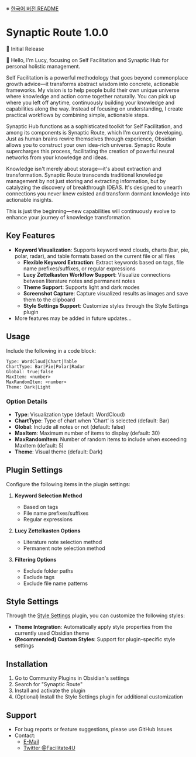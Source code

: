 ※ [한국어 버전 README](README(Kor).md)

# Synaptic Route 1.0.0

🎉 Initial Release

👋 Hello, I'm Lucy, focusing on Self Facilitation and Synaptic Hub for personal holistic management.

Self Facilitation is a powerful methodology that goes beyond commonplace growth advice—it transforms abstract wisdom into concrete, actionable frameworks. My vision is to help people build their own unique universe where knowledge and action come together naturally. You can pick up where you left off anytime, continuously building your knowledge and capabilities along the way. Instead of focusing on understanding, I create practical workflows by combining simple, actionable steps.

Synaptic Hub functions as a sophisticated toolkit for Self Facilitation, and among its components is Synaptic Route, which I'm currently developing. Just as human brains rewire themselves through experience, Obsidian allows you to construct your own idea-rich universe. Synaptic Route supercharges this process, facilitating the creation of powerful neural networks from your knowledge and ideas.

Knowledge isn't merely about storage—it's about extraction and transformation. Synaptic Route transcends traditional knowledge management by not just storing and extracting information, but by catalyzing the discovery of breakthrough IDEAS. It's designed to unearth connections you never knew existed and transform dormant knowledge into actionable insights.

This is just the beginning—new capabilities will continuously evolve to enhance your journey of knowledge transformation.

## Key Features

- **Keyword Visualization**: Supports keyword word clouds, charts (bar, pie, polar, radar), and table formats based on the current file or all files
  - **Flexible Keyword Extraction**: Extract keywords based on tags, file name prefixes/suffixes, or regular expressions
  - **Lucy Zettelkasten Workflow Support**: Visualize connections between literature notes and permanent notes
  - **Theme Support**: Supports light and dark modes
  - **Screenshot Capture**: Capture visualized results as images and save them to the clipboard
  - **Style Settings Support**: Customize styles through the Style Settings plugin
- More features may be added in future updates...

## Usage

Include the following in a code block:

```SynapticRoute
Type: WordCloud|Chart|Table
ChartType: Bar|Pie|Polar|Radar
Global: true|false
MaxItem: <number>
MaxRandomItem: <number>
Theme: Dark|Light
```

### Option Details

- **Type**: Visualization type (default: WordCloud)
- **ChartType**: Type of chart when 'Chart' is selected (default: Bar)
- **Global**: Include all notes or not (default: false)
- **MaxItem**: Maximum number of items to display (default: 30)
- **MaxRandomItem**: Number of random items to include when exceeding MaxItem (default: 5)
- **Theme**: Visual theme (default: Dark)

## Plugin Settings

Configure the following items in the plugin settings:

1. **Keyword Selection Method**
   - Based on tags
   - File name prefixes/suffixes
   - Regular expressions

2. **Lucy Zettelkasten Options**
   - Literature note selection method
   - Permanent note selection method

3. **Filtering Options**
   - Exclude folder paths
   - Exclude tags
   - Exclude file name patterns

## Style Settings

Through the [Style Settings](https://github.com/mgmeyers/obsidian-style-settings) plugin, you can customize the following styles:

- **Theme Integration**: Automatically apply style properties from the currently used Obsidian theme
- **(Recommended) Custom Styles**: Support for plugin-specific style settings

## Installation

1. Go to Community Plugins in Obsidian's settings
2. Search for "Synaptic Route"
3. Install and activate the plugin
4. (Optional) Install the Style Settings plugin for additional customization

## Support

- For bug reports or feature suggestions, please use GitHub Issues
- Contact: 
  - [E-Mail](mailto:synapticpkm@gmail.com)
  - [Twitter @Facilitate4U](https://x.com/Facilitate4U)
